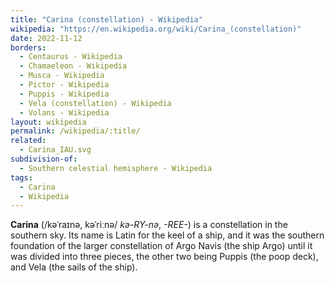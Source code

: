 ```yaml
---
title: "Carina (constellation) - Wikipedia"
wikipedia: "https://en.wikipedia.org/wiki/Carina_(constellation)"
date: 2022-11-12
borders:
  - Centaurus - Wikipedia
  - Chamaeleon - Wikipedia
  - Musca - Wikipedia
  - Pictor - Wikipedia
  - Puppis - Wikipedia
  - Vela (constellation) - Wikipedia
  - Volans - Wikipedia
layout: wikipedia
permalink: /wikipedia/:title/
related:
  - Carina_IAU.svg
subdivision-of:
  - Southern celestial hemisphere - Wikipedia
tags:
  - Carina
  - Wikipedia
---
```

**Carina** (/kəˈraɪnə, kəˈriːnə/ *kə-RY-nə*, *-⁠REE-*) is a constellation in the southern sky. Its name is Latin for the keel of a ship, and it was the southern foundation of the larger constellation of Argo Navis (the ship Argo) until it was divided into three pieces, the other two being Puppis (the poop deck), and Vela (the sails of the ship).